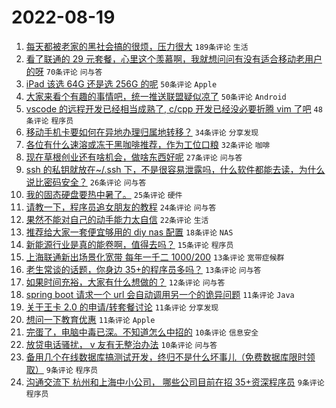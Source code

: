 # 2022-08-19

1. [每天都被老家的黑社会搞的很烦，压力很大](https://www.v2ex.com/t/873898) `189条评论` `生活`
1. [看了联通的 29 元套餐，心里这个羡慕啊，我就想问问有没有适合移动老用户的呀](https://www.v2ex.com/t/873891) `70条评论` `问与答`
1. [iPad 该选 64G 还是选 256G 的呢](https://www.v2ex.com/t/873885) `50条评论` `Apple`
1. [大家来看个有趣的事情吧，统一推送联盟疑似凉了](https://www.v2ex.com/t/873940) `50条评论` `Android`
1. [vscode 的远程开发已经相当成熟了, c/cpp 开发已经没必要折腾 vim 了吧](https://www.v2ex.com/t/873893) `48条评论` `程序员`
1. [移动手机卡要如何在异地办理归属地转移？](https://www.v2ex.com/t/873902) `34条评论` `分享发现`
1. [各位有什么速溶或冻干黑咖啡推荐，作为工位口粮](https://www.v2ex.com/t/873897) `32条评论` `咖啡`
1. [现在草根创业还有啥机会，做啥东西好呢](https://www.v2ex.com/t/873900) `27条评论` `问与答`
1. [ssh 的私钥就放在~/.ssh 下，不是很容易泄露吗，什么软件都能去读，为什么说比密码安全？](https://www.v2ex.com/t/873915) `26条评论` `问与答`
1. [我的固态硬盘要热中暑了。](https://www.v2ex.com/t/873946) `25条评论` `硬件`
1. [请教一下，程序员追女朋友的教程](https://www.v2ex.com/t/873901) `24条评论` `问与答`
1. [果然不能对自己的动手能力太自信](https://www.v2ex.com/t/873918) `22条评论` `生活`
1. [推荐给大家一套便宜够用的 diy nas 配置](https://www.v2ex.com/t/873910) `18条评论` `NAS`
1. [新能源行业是真的能卷啊，值得去吗？](https://www.v2ex.com/t/873913) `15条评论` `程序员`
1. [上海联通新出场景化宽带 每年一千二 1000/200](https://www.v2ex.com/t/873944) `13条评论` `宽带症候群`
1. [老生常谈的话题，你身边 35+的程序员多吗？](https://www.v2ex.com/t/873923) `13条评论` `问与答`
1. [如果时间充裕，大家有什么想做的？](https://www.v2ex.com/t/873934) `12条评论` `问与答`
1. [spring boot 请求一个 url 会自动调用另一个的诡异问题](https://www.v2ex.com/t/873947) `11条评论` `Java`
1. [关于王卡 2.0 的申请/转套餐讨论](https://www.v2ex.com/t/873932) `11条评论` `分享发现`
1. [想问一下教育优惠](https://www.v2ex.com/t/873884) `11条评论` `Apple`
1. [完蛋了，电脑中毒已深。不知道怎么中招的](https://www.v2ex.com/t/873960) `10条评论` `信息安全`
1. [放贷电话骚扰， v 友有无整治办法](https://www.v2ex.com/t/873922) `10条评论` `问与答`
1. [备用几个在线数据库搞测试开发，终归不是什么坏事儿（免费数据库限时领取）](https://www.v2ex.com/t/873938) `9条评论` `程序员`
1. [沟通交流下 杭州和上海中小公司， 哪些公司目前在招 35+资深程序员](https://www.v2ex.com/t/873919) `9条评论` `程序员`
